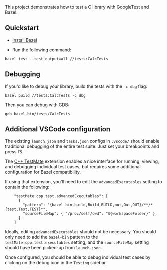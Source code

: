 This project demonstrates how to test a C library with GoogleTest and Bazel.

## Quickstart

- [Install Bazel](https://docs.bazel.build/versions/master/install.html)

- Run the following command:
```
bazel test --test_output=all //tests:CalcTests
```

## Debugging

If you'd like to debug your library, build the tests with the `-c dbg` flag:
```
bazel build //tests:CalcTests -c dbg
```

Then you can debug with GDB:
```
gdb bazel-bin/tests/CalcTests
```

## Additional VSCode configuration

The existing `launch.json` and `tasks.json` configs in `.vscode/` should enable traditional debugging of the entire test suite. Just set your breakpoints and press `F5`.

The [C++ TestMate](https://marketplace.visualstudio.com/items?itemName=matepek.vscode-catch2-test-adapter) extension enables a nice interface for running, viewing, and debugging individual test cases, but requires some additional configuration for Bazel compatibility.

If using that extension, you'll need to edit the `advancedExecutables` setting to contain the following:
```
    "testMate.cpp.test.advancedExecutables": [
      {
        "pattern": "{bazel-bin,build,Build,BUILD,out,Out,OUT}/**/*{test,Test,TEST}*",
        "sourceFileMap": { "/proc/self/cwd": "${workspaceFolder}" },
      }
    ]
```

Ideally, editing `advancedExecutables` should not be necessary. You should only need to add the `bazel-bin` pattern to the `testMate.cpp.test.executables` setting, and the `sourceFileMap` setting should have been picked-up from `launch.json`.

Once configured, you should be able to debug individual test cases by clicking on the debug icon in the `Testing` sidebar.